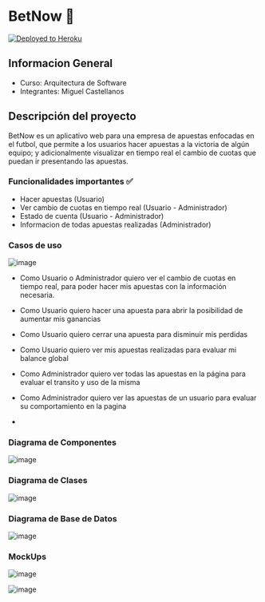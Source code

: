 # BetNow :currency_exchange:

[![Deployed to Heroku](https://www.herokucdn.com/deploy/button.png)](https://betnow.herokuapp.com/)

## Informacion General
- Curso: Arquitectura de Software
- Integrantes: Miguel Castellanos

## Descripción del proyecto 

BetNow es un aplicativo web para una empresa de apuestas enfocadas en el futbol, que permite a los usuarios hacer apuestas a la victoria de algún equipo; y adicionalmente visualizar en tiempo real el cambio de cuotas que puedan ir presentando las apuestas. 

### Funcionalidades importantes :white_check_mark:

- Hacer apuestas (Usuario)
- Ver cambio de cuotas en tiempo real (Usuario - Administrador)
- Estado de cuenta (Usuario - Administrador)
- Informacion de todas apuestas realizadas (Administrador)

### Casos de uso

![image](https://user-images.githubusercontent.com/44925834/126640130-9be41702-02a0-4c0f-81a6-324087142f76.png)

- Como Usuario o Administrador quiero ver el cambio de cuotas en tiempo real, para poder hacer mis apuestas con la información necesaria.
- Como Usuario quiero hacer una apuesta para abrir la posibilidad de aumentar mis ganancias
- Como Usuario quiero cerrar una apuesta para disminuir mis perdidas
- Como Usuario quiero ver mis apuestas realizadas para evaluar mi balance global

- Como Administrador quiero ver todas las apuestas en la página para evaluar el transito y uso de la misma
- Como Administrador quiero ver las apuestas de un usuario para evaluar su comportamiento en la pagina
- 
### Diagrama de Componentes
![image](https://user-images.githubusercontent.com/44925834/126639628-d15d8913-0e4b-413c-945a-5dcafd3adf0b.png)

### Diagrama de Clases
![image](https://user-images.githubusercontent.com/44925834/126639671-6a2794c6-92a1-4a99-823b-6a0beffbc19f.png)

### Diagrama de Base de Datos
![image](https://user-images.githubusercontent.com/44925834/126639826-deec6803-0afe-4f4c-b79e-208e94da43d4.png)

### MockUps

![image](https://user-images.githubusercontent.com/44925834/121554158-84513c00-c9d7-11eb-9a67-5f8510528477.png)

![image](https://user-images.githubusercontent.com/44925834/121554266-a0ed7400-c9d7-11eb-9c46-70c56473452b.png)

